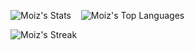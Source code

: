 

<!--
**lazersocks/lazersocks** is a ✨ _special_ ✨ repository because its `README.md` (this file) appears on your GitHub profile.

Here are some ideas to get you started:

- 🔭 I’m currently working on ...
- 🌱 I’m currently learning ...
- 👯 I’m looking to collaborate on ...
- 🤔 I’m looking for help with ...
- 💬 Ask me about ...
- 📫 How to reach me: ...
- 😄 Pronouns: ...
- ⚡ Fun fact: ...
-->
![Moiz's Stats](https://github-readme-stats.vercel.app/api?username=moiz-r&theme=synthwave&show_icons=true&hide_border=false&count_private=true)&nbsp;&nbsp;&nbsp;&nbsp;![Moiz's Top Languages](https://github-readme-stats.vercel.app/api/top-langs/?username=moiz-r&theme=synthwave&show_icons=true&hide_border=false&layout=compact)

![Moiz's Streak](https://github-readme-streak-stats.herokuapp.com/?user=moiz-r&theme=synthwave&hide_border=false)
